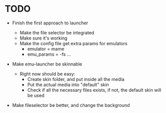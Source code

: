 TODO
====
* Finish the first approach to launcher
    * Make the file selector be integrated
    * Make sure it's working
    * Make the config file get extra params for emulators
        * emulator = mame
        * emu_params = -fs ...

* Make emu-launcher be skinnable
    * Right now should be easy:
        * Create skin folder, and put inside all the media
        * Put the actual media into "default" skin
        * Check if all the necessary files exists, if not, the default skin will be used

* Make fileselector be better, and change the background